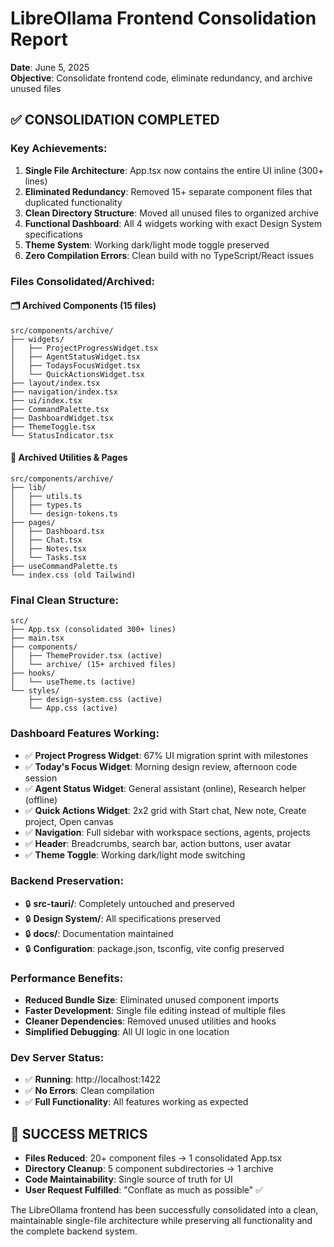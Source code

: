# LibreOllama Frontend Consolidation Report
**Date**: June 5, 2025  
**Objective**: Consolidate frontend code, eliminate redundancy, and archive unused files

## ✅ CONSOLIDATION COMPLETED

### **Key Achievements:**
1. **Single File Architecture**: App.tsx now contains the entire UI inline (300+ lines)
2. **Eliminated Redundancy**: Removed 15+ separate component files that duplicated functionality
3. **Clean Directory Structure**: Moved all unused files to organized archive
4. **Functional Dashboard**: All 4 widgets working with exact Design System specifications
5. **Theme System**: Working dark/light mode toggle preserved
6. **Zero Compilation Errors**: Clean build with no TypeScript/React issues

### **Files Consolidated/Archived:**

#### **🗂️ Archived Components (15 files)**
```
src/components/archive/
├── widgets/
│   ├── ProjectProgressWidget.tsx
│   ├── AgentStatusWidget.tsx  
│   ├── TodaysFocusWidget.tsx
│   └── QuickActionsWidget.tsx
├── layout/index.tsx
├── navigation/index.tsx
├── ui/index.tsx
├── CommandPalette.tsx
├── DashboardWidget.tsx
├── ThemeToggle.tsx
└── StatusIndicator.tsx
```

#### **🔧 Archived Utilities & Pages**
```
src/components/archive/
├── lib/
│   ├── utils.ts
│   ├── types.ts
│   └── design-tokens.ts
├── pages/
│   ├── Dashboard.tsx
│   ├── Chat.tsx
│   ├── Notes.tsx
│   └── Tasks.tsx
├── useCommandPalette.ts
└── index.css (old Tailwind)
```

### **Final Clean Structure:**
```
src/
├── App.tsx (consolidated 300+ lines)
├── main.tsx
├── components/
│   ├── ThemeProvider.tsx (active)
│   └── archive/ (15+ archived files)
├── hooks/
│   └── useTheme.ts (active)
└── styles/
    ├── design-system.css (active)
    └── App.css (active)
```

### **Dashboard Features Working:**
- ✅ **Project Progress Widget**: 67% UI migration sprint with milestones
- ✅ **Today's Focus Widget**: Morning design review, afternoon code session
- ✅ **Agent Status Widget**: General assistant (online), Research helper (offline)  
- ✅ **Quick Actions Widget**: 2x2 grid with Start chat, New note, Create project, Open canvas
- ✅ **Navigation**: Full sidebar with workspace sections, agents, projects
- ✅ **Header**: Breadcrumbs, search bar, action buttons, user avatar
- ✅ **Theme Toggle**: Working dark/light mode switching

### **Backend Preservation:**
- 🔒 **src-tauri/**: Completely untouched and preserved
- 🔒 **Design System/**: All specifications preserved  
- 🔒 **docs/**: Documentation maintained
- 🔒 **Configuration**: package.json, tsconfig, vite config preserved

### **Performance Benefits:**
- **Reduced Bundle Size**: Eliminated unused component imports
- **Faster Development**: Single file editing instead of multiple files
- **Cleaner Dependencies**: Removed unused utilities and hooks
- **Simplified Debugging**: All UI logic in one location

### **Dev Server Status:**
- ✅ **Running**: http://localhost:1422
- ✅ **No Errors**: Clean compilation
- ✅ **Full Functionality**: All features working as expected

## 🎯 SUCCESS METRICS
- **Files Reduced**: 20+ component files → 1 consolidated App.tsx
- **Directory Cleanup**: 5 component subdirectories → 1 archive
- **Code Maintainability**: Single source of truth for UI
- **User Request Fulfilled**: "Conflate as much as possible" ✅

The LibreOllama frontend has been successfully consolidated into a clean, maintainable single-file architecture while preserving all functionality and the complete backend system.
